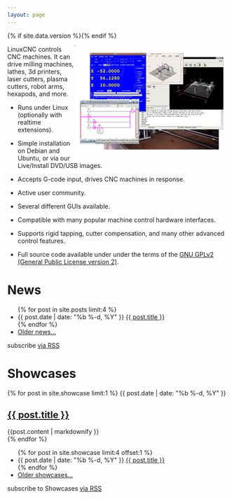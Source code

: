 ```yaml
---
layout: page
---
```


{% if site.data.version %}<!-- site built from {{ site.data.version }} -->{% endif %}

<div><img src="images/screen_thumb.png" border="0" alt=" " width="350"
height="250" style="float:right" /></div>

LinuxCNC controls CNC machines.  It can drive milling machines, lathes, 3d
printers, laser cutters, plasma cutters, robot arms, hexapods, and more.

* Runs under Linux (optionally with realtime extensions).

* Simple installation on Debian and Ubuntu, or via our Live/Install
  DVD/USB images.

* Accepts G-code input, drives CNC machines in response.

* Active user community.

* Several different GUIs available.

* Compatible with many popular machine control hardware interfaces.

* Supports rigid tapping, cutter compensation, and many other advanced
  control features.

* Full source code available under under the terms of the [GNU GPLv2
  (General Public License version 2)][GPLv2].

<div id="site-news">
  <h1>News</h1>
  <ul class="posts">
    {% for post in site.posts limit:4 %}
      <li>
        <span class="post-date">{{ post.date | date: "%b %-d, %Y" }}</span>
        <a class="post-link" href="{{ post.url | prepend: site.baseurl }}">{{ post.title }}</a>
      </li>
    {% endfor %}
      <li><a class="post-link" href="news/">Older news...</a></li>
  </ul>

  <p class="rss-subscribe">subscribe <a href="{{ "/feed.xml" | prepend: site.baseurl }}">via RSS</a></p>
</div>

<div class="posts" id="site-showcase">
  <h1>Showcases</h1>
  {% for post in site.showcase limit:1 %}
    <span class="post-date">{{ post.date | date: "%b %-d, %Y" }}</span>
    <h2>
      <a class="post-link" href="{{ post.url | prepend: site.baseurl }}">
        {{ post.title }}
      </a>
    </h2>
    <div class="content">
    {{post.content | markdownify }}
    </div>
  {% endfor %}
  <ul class="posts">
    {% for post in site.showcase limit:4 offset:1 %}
      <li>
        <span class="post-date">{{ post.date | date: "%b %-d, %Y" }}</span>
        <a class="post-link" href="{{ post.url | prepend: site.baseurl }}">{{ post.title }}</a>
      </li>
    {% endfor %}
      <li><a class="post-link" href="showcase/">Older showcases...</a></li>
  </ul>
  <p class="rss-subscribe">subscribe to Showcases <a href="{{ "/showcase.xml" | prepend: site.baseurl }}">via RSS</a></p>
</div>

[GPLv2]: http://www.gnu.org/licenses/old-licenses/gpl-2.0.html
